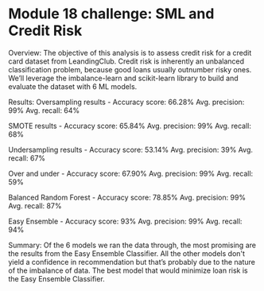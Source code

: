 # Module 18 challenge: SML and Credit Risk

Overview:
The objective of this analysis is to assess credit risk for a credit card dataset from LeandingClub. Credit risk is inherently an unbalanced classification problem, because good loans usually outnumber risky ones. We’ll leverage the imbalance-learn and scikit-learn library to build and evaluate the dataset with 6 ML models.  

Results:
Oversampling  results - 
Accuracy score: 66.28%
Avg. precision: 99%
Avg. recall: 64%

SMOTE results - 
Accuracy score: 65.84%
Avg. precision: 99%
Avg. recall: 68%

Undersampling results - 
Accuracy score: 53.14%
Avg. precision: 39%
Avg. recall: 67%

Over and under - 
Accuracy score: 67.90%
Avg. precision: 99%
Avg. recall: 59%
		
Balanced Random Forest - 
Accuracy score: 78.85%
Avg. precision: 99%
Avg. recall: 87%

Easy Ensemble - 
Accuracy score: 93%
Avg. precision: 99%
Avg. recall: 94%

Summary: 
Of the 6 models we ran the data through, the most promising are the results from  the Easy Ensemble Classifier. All the other models don't yield a confidence in recommendation but that’s probably due to the nature of the imbalance of data. The best model that would minimize loan risk is the Easy Ensemble Classifier. 
